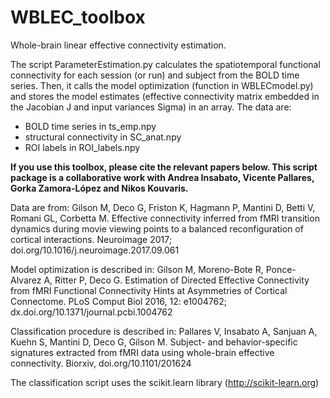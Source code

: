 # WBLEC_toolbox

Whole-brain linear effective connectivity estimation. 

The script ParameterEstimation.py calculates the spatiotemporal functional connectivity for each session (or run) and subject from the BOLD time series. Then, it calls the model optimization (function in WBLECmodel.py) and stores the model estimates (effective connectivity matrix embedded in the Jacobian J and input variances Sigma) in an array.
The data are:
- BOLD time series in ts_emp.npy
- structural connectivity in SC_anat.npy
- ROI labels in ROI_labels.npy

**If you use this toolbox, please cite the relevant papers below. This script package is a collaborative work with Andrea Insabato, Vicente Pallares, Gorka Zamora-López and Nikos Kouvaris.**

Data are from: Gilson M, Deco G, Friston K, Hagmann P, Mantini D, Betti V, Romani GL, Corbetta M. Effective connectivity inferred from fMRI transition dynamics during movie viewing points to a balanced reconfiguration of cortical interactions. 
Neuroimage 2017; doi.org/10.1016/j.neuroimage.2017.09.061

Model optimization is described in: Gilson M, Moreno-Bote R, Ponce-Alvarez A, Ritter P, Deco G. Estimation of Directed Effective Connectivity from fMRI Functional Connectivity Hints at Asymmetries of Cortical Connectome. PLoS Comput Biol 2016, 12: e1004762; dx.doi.org/10.1371/journal.pcbi.1004762

Classification procedure is described in: Pallares V, Insabato A, Sanjuan A, Kuehn S, Mantini D, Deco G, Gilson M. Subject- and behavior-specific signatures extracted from fMRI data using whole-brain effective connectivity. Biorxiv, doi.org/10.1101/201624

The classification script uses the scikit.learn library (http://scikit-learn.org)

